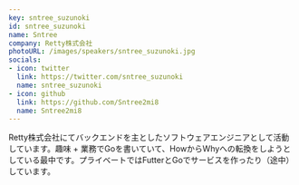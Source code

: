 ```yaml
---
key: sntree_suzunoki
id: sntree_suzunoki
name: Sntree
company: Retty株式会社
photoURL: /images/speakers/sntree_suzunoki.jpg
socials:
- icon: twitter
  link: https://twitter.com/sntree_suzunoki
  name: sntree_suzunoki
- icon: github
  link: https://github.com/Sntree2mi8
  name: Sntree2mi8
---
```

Retty株式会社にてバックエンドを主としたソフトウェアエンジニアとして活動しています。趣味 + 業務でGoを書いていて、HowからWhyへの転換をしようとしている最中です。プライベートではFutterとGoでサービスを作ったり（途中）しています。